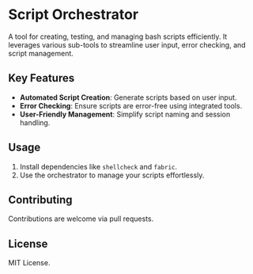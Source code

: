 # Script Orchestrator

A tool for creating, testing, and managing bash scripts efficiently. It leverages various sub-tools to streamline user input, error checking, and script management.

## Key Features

- **Automated Script Creation**: Generate scripts based on user input.
- **Error Checking**: Ensure scripts are error-free using integrated tools.
- **User-Friendly Management**: Simplify script naming and session handling.

## Usage

1. Install dependencies like `shellcheck` and `fabric`.
2. Use the orchestrator to manage your scripts effortlessly.

## Contributing

Contributions are welcome via pull requests.

## License

MIT License.
